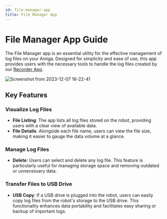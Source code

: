 ```yaml
---
id: file-manager-app
title: File Manager App
---
```


# File Manager App Guide

The File Manager app is an essential utility for the effective management of log files on your Amiga.
Designed for simplicity and ease of use, this app provides users with the necessary tools to handle
the log files created by our [Recorder App](../recorder_app).

![Screenshot from 2023-12-07 16-22-41](https://github.com/farm-ng/amiga-dev-kit/assets/39603677/37e712b1-31cf-42d7-a4ff-fcf6136649ed)


## Key Features

### Visualize Log Files

- **File Listing**: The app lists all log files stored on the robot, providing users with a clear
view of available data.
- **File Details**: Alongside each file name, users can view the file size, making it easier to
gauge the data volume at a glance.

### Manage Log Files

- **Delete**: Users can select and delete any log file.
This feature is particularly useful for managing storage space and removing outdated or unnecessary data.

### Transfer Files to USB Drive

- **USB Copy**: If a USB drive is plugged into the robot, users can easily copy log files from the
robot's storage to the USB drive.
This functionality enhances data portability and facilitates easy sharing or backup of important logs.

